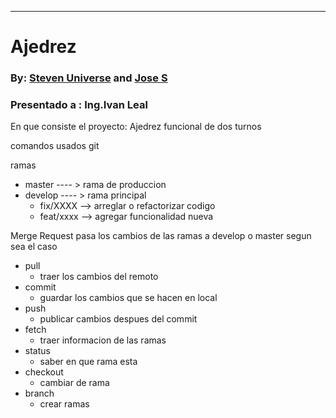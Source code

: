 ***********************************************
#  Ajedrez
###  By: [Steven Universe](https://github.com/monxvoll) and [Jose S](https://github.com/Jose0J)

###  Presentado a : Ing.Ivan Leal

En que consiste el proyecto:
Ajedrez funcional de dos turnos

comandos usados
git

ramas

- master  ---- > rama de produccion
- develop ---- > rama principal
  - fix/XXXX  --> arreglar o refactorizar codigo
  - feat/xxxx --> agregar funcionalidad nueva

Merge Request 
    pasa los cambios de las ramas  a develop o master segun sea el caso
  * pull 
    - traer los cambios del remoto
  * commit 
    - guardar los cambios  que se hacen en local
  * push
    - publicar cambios despues del commit
  * fetch
     - traer informacion de las ramas
  * status
     - saber en que rama esta
  * checkout 			
     - cambiar de rama 		
  * branch				    
     - crear ramas 	
